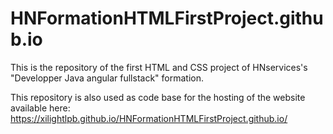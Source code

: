 # HNFormationHTMLFirstProject.github.io
This is the repository of the first HTML and CSS project of HNservices's "Developper Java angular fullstack" formation.

This repository is also used as code base for the hosting of the website available here: https://xilightlpb.github.io/HNFormationHTMLFirstProject.github.io/
